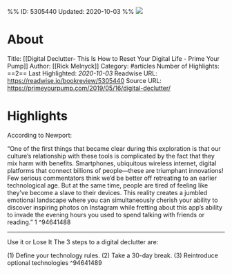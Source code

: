 %%
ID: 5305440
Updated: 2020-10-03
%%
![](https://readwise-assets.s3.amazonaws.com/static/images/article2.74d541386bbf.png)

# About
Title: [[Digital Declutter- This Is How to Reset Your Digital Life - Prime Your Pump]]
Author: [[Rick Melnyck]]
Category: #articles
Number of Highlights: ==2==
Last Highlighted: *2020-10-03*
Readwise URL: https://readwise.io/bookreview/5305440
Source URL: https://primeyourpump.com/2019/05/16/digital-declutter/


# Highlights 
According to Newport:

“One of the first things that became clear during this exploration is that our culture’s relationship with these tools is complicated by the fact that they mix harm with benefits. Smartphones, ubiquitous wireless internet, digital platforms that connect billions of people—these are triumphant innovations! Few serious commentators think we’d be better off retreating to an earlier technological age. But at the same time, people are tired of feeling like they’ve become a slave to their devices. This reality creates a jumbled emotional landscape where you can simultaneously cherish your ability to discover inspiring photos on Instagram while fretting about this app’s ability to invade the evening hours you used to spend talking with friends or reading.” 1  ^94641488

---

Use it or Lose It
The 3 steps to a digital declutter are:

(1) Define your technology rules.
(2) Take a 30-day break.
(3) Reintroduce optional technologies  ^94641489

